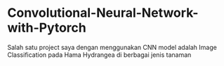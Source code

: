 # Convolutional-Neural-Network-with-Pytorch
Salah satu project saya dengan menggunakan CNN model adalah Image Classification pada Hama Hydrangea di berbagai jenis tanaman
